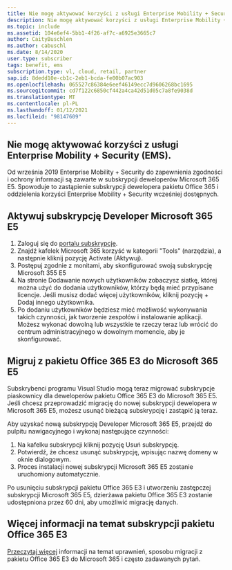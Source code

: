 ```yaml
---
title: Nie mogę aktywować korzyści z usługi Enterprise Mobility + Security (EMS).
description: Nie mogę aktywować korzyści z usługi Enterprise Mobility + Security (EMS) zawartych w ramach subskrypcji programu Visual Studio?
ms.topic: include
ms.assetid: 104e6ef4-5bb1-4f26-af7c-a6925e3665c7
author: CaityBuschlen
ms.author: cabuschl
ms.date: 8/14/2020
user.type: subscriber
tags: benefit, ems
subscription.type: vl, cloud, retail, partner
sap.id: 8dedd10e-cb1c-2eb1-bcda-fe00b07ac903
ms.openlocfilehash: 065527c86384e6eef46149ecc7d9606268bc1695
ms.sourcegitcommit: cd7f122c6850cf442a4ca42d51d05c7a8fe9038d
ms.translationtype: MT
ms.contentlocale: pl-PL
ms.lasthandoff: 01/12/2021
ms.locfileid: "98147609"
---
```

## <a name="im-unable-to-activate-my-enterprise-mobility--security-ems-benefit"></a>Nie mogę aktywować korzyści z usługi Enterprise Mobility + Security (EMS).

Od września 2019 Enterprise Mobility + Security do zapewnienia zgodności i ochrony informacji są zawarte w subskrypcji deweloperów Microsoft 365 E5. Spowoduje to zastąpienie subskrypcji dewelopera pakietu Office 365 i oddzielenia korzyści Enterprise Mobility + Security wcześniej dostępnych. 

## <a name="activate-microsoft-365-e5-developer-subscription"></a>Aktywuj subskrypcję Developer Microsoft 365 E5  

1. Zaloguj się do [portalu subskrypcje](https://my.visualstudio.com/benefits). 
1. Znajdź kafelek Microsoft 365 korzyść w kategorii "Tools" (narzędzia), a następnie kliknij pozycję Activate (Aktywuj). 
1. Postępuj zgodnie z monitami, aby skonfigurować swoją subskrypcję Microsoft 355 E5 
1. Na stronie Dodawanie nowych użytkowników zobaczysz siatkę, której można użyć do dodania użytkowników, którzy będą mieć przypisane licencje. Jeśli musisz dodać więcej użytkowników, kliknij pozycję + Dodaj innego użytkownika. 
1. Po dodaniu użytkowników będziesz mieć możliwość wykonywania takich czynności, jak tworzenie zespołów i instalowanie aplikacji. Możesz wykonać dowolną lub wszystkie te rzeczy teraz lub wrócić do centrum administracyjnego w dowolnym momencie, aby je skonfigurować. 

## <a name="migrate-from-office-365-e3-to-microsoft-365-e5"></a>Migruj z pakietu Office 365 E3 do Microsoft 365 E5 

Subskrybenci programu Visual Studio mogą teraz migrować subskrypcje piaskownicy dla deweloperów pakietu Office 365 E3 do Microsoft 365 E5. Jeśli chcesz przeprowadzić migrację do nowej subskrypcji dewelopera w Microsoft 365 E5, możesz usunąć bieżącą subskrypcję i zastąpić ją teraz. 

Aby uzyskać nową subskrypcję Developer Microsoft 365 E5, przejdź do pulpitu nawigacyjnego i wykonaj następujące czynności: 
1. Na kafelku subskrypcji kliknij pozycję Usuń subskrypcję. 
1. Potwierdź, że chcesz usunąć subskrypcję, wpisując nazwę domeny w oknie dialogowym. 
1. Proces instalacji nowej subskrypcji Microsoft 365 E5 zostanie uruchomiony automatycznie. 

Po usunięciu subskrypcji pakietu Office 365 E3 i utworzeniu zastępczej subskrypcji Microsoft 365 E5, dzierżawa pakietu Office 365 E3 zostanie udostępniona przez 60 dni, aby umożliwić migrację danych. 

## <a name="more-information-about-office-365-e3-subscriptions"></a>Więcej informacji na temat subskrypcji pakietu Office 365 E3

[Przeczytaj więcej](https://docs.microsoft.com/visualstudio/subscriptions/vs-m365) informacji na temat uprawnień, sposobu migracji z pakietu Office 365 E3 do Microsoft 365 i często zadawanych pytań.  